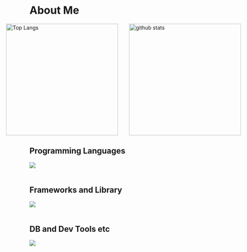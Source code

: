 # About Me

<div style="display: flex; justify-content: center; align-items: center; gap: 30px;">
  <img alt="Top Langs" height="300px" src="https://github-readme-stats.vercel.app/api/top-langs/?username=anuraghazra&layout=donut-vertical&theme=transparent">
  <img alt="github stats" height="300px" src="https://github-readme-stats.vercel.app/api?username=Hinata0607&show_icons=true&theme=transparent&show=reviews,discussions_started,discussions_answered,prs_merged,prs_merged_percentage">
</div>

## Programming Languages

<img src="https://skillicons.dev/icons?i=html,css,js,typescript,python,c,cpp" /> <br /><br />

## Frameworks and Library

<img src="https://skillicons.dev/icons?i=react,next,nodejs,express,flask,materialui,tailwind" /> <br /><br />

## DB and Dev Tools etc

<img src="https://skillicons.dev/icons?i=git,github,mysql,sqlite,mongodb,npm,postman,figma,stackoverflow" /> <br /><br />

<!--
**Hinata0607/Hinata0607** is a ✨ _special_ ✨ repository because its `README.md` (this file) appears on your GitHub profile.

Here are some ideas to get you started:

- 🔭 I’m currently working on ...
- 🌱 I’m currently learning ...
- 👯 I’m looking to collaborate on ...
- 🤔 I’m looking for help with ...
- 💬 Ask me about ...
- 📫 How to reach me: ...
- 😄 Pronouns: ...
- ⚡ Fun fact: ...
-->
